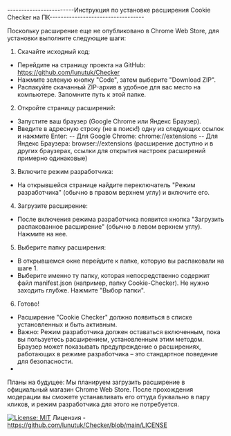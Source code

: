 
------------------------Инструкция по установке расширения Cookie Checker на ПК----------------------------------

Поскольку расширение еще не опубликовано в Chrome Web Store, для установки выполните следующие шаги:

1.	Скачайте исходный код:
  -	Перейдите на страницу проекта на GitHub: https://github.com/lunutuk/Checker
  -	Нажмите зеленую кнопку "Code", затем выберите "Download ZIP".
  -	Распакуйте скачанный ZIP-архив в удобное для вас место на компьютере. Запомните путь к этой папке.
2.	Откройте страницу расширений:
  -	Запустите ваш браузер (Google Chrome или Яндекс Браузер).
  -	Введите в адресную строку (не в поиск!) одну из следующих ссылок и нажмите Enter:
    --	Для Google Chrome: chrome://extensions
    --	Для Яндекс Браузера: browser://extensions
      (расширение доступно и в других браузерах, ссылки для открытия настроек расширений примерно одинаковые)
3.	Включите режим разработчика:
  -	На открывшейся странице найдите переключатель "Режим разработчика" (обычно в правом верхнем углу) и включите его.
4.	Загрузите расширение:
  -	После включения режима разработчика появится кнопка "Загрузить распакованное расширение" (обычно в левом верхнем углу). Нажмите на нее.
5.	Выберите папку расширения:
  -	В открывшемся окне перейдите к папке, которую вы распаковали на шаге 1.
  -	Выберите именно ту папку, которая непосредственно содержит файл manifest.json (например, папку Cookie-Checker). Не нужно заходить глубже. Нажмите "Выбор папки".
6.	Готово!
  -	Расширение "Cookie Checker" должно появиться в списке установленных и быть активным.
  -	Важно: Режим разработчика должен оставаться включенным, пока вы пользуетесь расширением, установленным этим методом. Браузер может показывать предупреждение о расширениях, работающих в режиме разработчика – это стандартное поведение для безопасности.
  -	
Планы на будущее:
Мы планируем загрузить расширение в официальный магазин Chrome Web Store. После прохождения модерации вы сможете устанавливать его оттуда буквально в пару кликов, и режим разработчика для этого не потребуется.

[![License: MIT](https://img.shields.io/badge/License-MIT-yellow.svg)](https://opensource.org/licenses/MIT) Лицензия - https://github.com/lunutuk/Checker/blob/main/LICENSE
